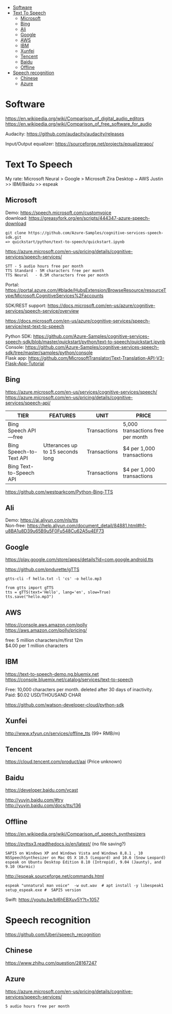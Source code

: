 <!-- TOC -->

- [Software](#software)
- [Text To Speech](#text-to-speech)
    - [Microsoft](#microsoft)
    - [Bing](#bing)
    - [Ali](#ali)
    - [Google](#google)
    - [AWS](#aws)
    - [IBM](#ibm)
    - [Xunfei](#xunfei)
    - [Tencent](#tencent)
    - [Baidu](#baidu)
    - [Offline](#offline)
- [Speech recognition](#speech-recognition)
    - [Chinese](#chinese)
    - [Azure](#azure)

<!-- /TOC -->

# Software
https://en.wikipedia.org/wiki/Comparison_of_digital_audio_editors  
https://en.wikipedia.org/wiki/Comparison_of_free_software_for_audio  

Audacity: https://github.com/audacity/audacity/releases

Input/Output equalizer: https://sourceforge.net/projects/equalizerapo/

# Text To Speech
My rate: Microsoft Neural > Google > Microsoft Zira Desktop ~ AWS Justin >> IBM/Baidu >> espeak
   
## Microsoft
Demo: https://speech.microsoft.com/customvoice  
download: https://greasyfork.org/en/scripts/444347-azure-speech-download

    git clone https://github.com/Azure-Samples/cognitive-services-speech-sdk.git
    => quickstart/python/text-to-speech/quickstart.ipynb

https://azure.microsoft.com/en-us/pricing/details/cognitive-services/speech-services/

    STT - 5 audio hours free per month
    TTS Standard - 5M characters free per month
    TTS Neural   - 0.5M characters free per month

Portal: https://portal.azure.com/#blade/HubsExtension/BrowseResource/resourceType/Microsoft.CognitiveServices%2Faccounts

SDK/REST support: https://docs.microsoft.com/en-us/azure/cognitive-services/speech-service/overview

https://docs.microsoft.com/en-us/azure/cognitive-services/speech-service/rest-text-to-speech

Python SDK: https://github.com/Azure-Samples/cognitive-services-speech-sdk/blob/master/quickstart/python/text-to-speech/quickstart.ipynb  
Console: https://github.com/Azure-Samples/cognitive-services-speech-sdk/tree/master/samples/python/console  
Flask app: https://github.com/MicrosoftTranslator/Text-Translation-API-V3-Flask-App-Tutorial

## Bing
https://azure.microsoft.com/en-us/services/cognitive-services/speech/  
https://azure.microsoft.com/en-us/pricing/details/cognitive-services/speech-api/

|TIER|FEATURES|UNIT|PRICE|
|---|---|---|---|
|Bing Speech API—free||Transactions|5,000 transactions free per month|
|Bing Speech-to-Text API|Utterances up to 15 seconds long|Transactions|$4 per 1,000 transactions|
|Bing Text-to-Speech API||Transactions|$4 per 1,000 transactions|

https://github.com/westparkcom/Python-Bing-TTS

## Ali
Demo: https://ai.aliyun.com/nls/tts  
Non-free: https://help.aliyun.com/document_detail/84881.html#h1-u8BA1u8D39u65B9u5F0Fu548Cu62A5u4EF73

## Google
https://play.google.com/store/apps/details?id=com.google.android.tts

https://github.com/pndurette/gTTS

    gtts-cli -f hello.txt -l 'cs' -o hello.mp3

    from gtts import gTTS
    tts = gTTS(text='Hello', lang='en', slow=True)
    tts.save("hello.mp3")

## AWS
https://console.aws.amazon.com/polly  
https://aws.amazon.com/polly/pricing/

free: 5 million characters/m/first 12m  
$4.00 per 1 million characters

## IBM
https://text-to-speech-demo.ng.bluemix.net  
https://console.bluemix.net/catalog/services/text-to-speech

Free: 10,000 characters per month.  deleted after 30 days of inactivity.  
Paid: $0.02 USD/THOUSAND CHAR

https://github.com/watson-developer-cloud/python-sdk

## Xunfei
http://www.xfyun.cn/services/offline_tts (99+ RMB/m)

## Tencent
https://cloud.tencent.com/product/aai (Price unknown)

## Baidu
https://developer.baidu.com/vcast  

http://yuyin.baidu.com/#try  
http://yuyin.baidu.com/docs/tts/136

## Offline
https://en.wikipedia.org/wiki/Comparison_of_speech_synthesizers

https://pyttsx3.readthedocs.io/en/latest/  (no file saving?)

    SAPI5 on Windows XP and Windows Vista and Windows 8,8.1 , 10
    NSSpeechSynthesizer on Mac OS X 10.5 (Leopard) and 10.6 (Snow Leopard)
    espeak on Ubuntu Desktop Edition 8.10 (Intrepid), 9.04 (Jaunty), and 9.10 (Karmic)

http://espeak.sourceforge.net/commands.html

    espeak "unnatural man voice"  -w out.wav  # apt install -y libespeak1
    setup_espeak.exe #  SAPI5 version

Swift: https://youtu.be/bl6hEBXuv5Y?t=1057

# Speech recognition
https://github.com/Uberi/speech_recognition

## Chinese
https://www.zhihu.com/question/28167247 

## Azure
https://azure.microsoft.com/en-us/pricing/details/cognitive-services/speech-services/

    5 audio hours free per month